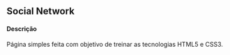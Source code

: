 <h2>Social Network</h2>

<h4>Descrição</h4>
<p>Página simples feita com objetivo de treinar as tecnologias HTML5 e CSS3.</p>
